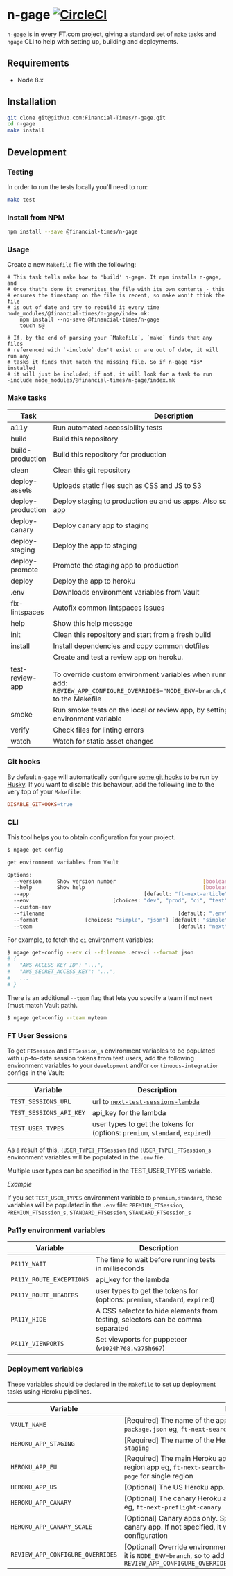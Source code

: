 # n-gage [![CircleCI](https://circleci.com/gh/Financial-Times/n-gage.svg?style=svg&circle-token=33bcf2eb98fe2e875cc66de93d7e4a50369c952d)](https://github.com/Financial-Times/n-gage)

`n-gage` is in every FT.com project, giving a standard set of `make` tasks and `ngage` CLI to help with setting up, building and deployments.


## Requirements

* Node 8.x


## Installation

```sh
git clone git@github.com:Financial-Times/n-gage.git
cd n-gage
make install
```

## Development

### Testing

In order to run the tests locally you'll need to run:

```sh
make test
```

### Install from NPM

```sh
npm install --save @financial-times/n-gage
```

### Usage

Create a new `Makefile` file with the following:

```make
# This task tells make how to 'build' n-gage. It npm installs n-gage, and
# Once that's done it overwrites the file with its own contents - this
# ensures the timestamp on the file is recent, so make won't think the file
# is out of date and try to rebuild it every time
node_modules/@financial-times/n-gage/index.mk:
	npm install --no-save @financial-times/n-gage
	touch $@

# If, by the end of parsing your `Makefile`, `make` finds that any files
# referenced with `-include` don't exist or are out of date, it will run any
# tasks it finds that match the missing file. So if n-gage *is* installed
# it will just be included; if not, it will look for a task to run
-include node_modules/@financial-times/n-gage/index.mk
```

### Make tasks

| Task | Description |
|-|-|
| a11y                | Run automated accessibility tests |
| build               | Build this repository |
| build-production    | Build this repository for production |
| clean               | Clean this git repository |
| deploy-assets       | Uploads static files such as CSS and JS to S3 |
| deploy-production   | Deploy staging to production eu and us apps. Also scale down canary app |
| deploy-canary       | Deploy canary app to staging |
| deploy-staging      | Deploy the app to staging |
| deploy-promote      | Promote the staging app to production |
| deploy              | Deploy the app to heroku |
| .env                | Downloads environment variables from Vault |
| fix-lintspaces      | Autofix common lintspaces issues |
| help                | Show this help message |
| init                | Clean this repository and start from a fresh build |
| install             | Install dependencies and copy common dotfiles |
| test-review-app     | Create and test a review app on heroku. <br /><br />To override custom environment variables when running `nht configure`, add: <br />`REVIEW_APP_CONFIGURE_OVERRIDES="NODE_ENV=branch,OTHER_VAR=something"` <br /> to the Makefile |
| smoke               | Run smoke tests on the local or review app, by setting the TEST_URL environment variable |
| verify              | Check files for linting errors |
| watch               | Watch for static asset changes |

### Git hooks

By default `n-gage` will automatically configure [some git hooks](scripts/githooks.js)
to be run by [Husky](https://www.npmjs.com/package/husky). If you want to disable
this behaviour, add the following line to the very top of your `Makefile`:

```makefile
DISABLE_GITHOOKS=true
```

### CLI

This tool helps you to obtain configuration for your project.

```sh
$ ngage get-config

get environment variables from Vault

Options:
  --version     Show version number                            [boolean]
  --help        Show help                                      [boolean]
  --app                                     [default: "ft-next-article"]
  --env                           [choices: "dev", "prod", "ci", "test"]
  --custom-env
  --filename                                           [default: ".env"]
  --format               [choices: "simple", "json"] [default: "simple"]
  --team                                               [default: "next"]
```

For example, to fetch the `ci` environment variables:

```sh
$ ngage get-config --env ci --filename .env-ci --format json
# {
#   "AWS_ACCESS_KEY_ID": "...",
#   "AWS_SECRET_ACCESS_KEY": "...",
# 	...
# }
```

There is an additional `--team` flag that lets you specify a team if not `next` (must match Vault path).

```sh
$ ngage get-config --team myteam
```

### FT User Sessions

To get `FTSession` and `FTSession_s` environment variables to be populated with up-to-date session tokens from test users, add the following environment variables to your `development` and/or `continuous-integration` configs in the Vault:

| Variable | Description |
|---|---|
| `TEST_SESSIONS_URL` | url to [`next-test-sessions-lambda`](http://github.com/financial-times/next-test-sessions-lambda) |
| `TEST_SESSIONS_API_KEY` | api_key for the lambda |
| `TEST_USER_TYPES` | user types to get the tokens for (options: `premium`, `standard`, `expired`) |

As a result of this, `{USER_TYPE}_FTSession` and `{USER_TYPE}_FTSession_s` environment variables will be populated in the `.env` file.

Multiple user types can be specified in the TEST_USER_TYPES variable.

*Example*

If you set `TEST_USER_TYPES` environment variable to `premium,standard`, these variables will be populated in the `.env` file:
`PREMIUM_FTSession`, `PREMIUM_FTSession_s`, `STANDARD_FTSession`, `STANDARD_FTSession_s`

### Pa11y environment variables

| Variable | Description |
|---|---|
| `PA11Y_WAIT` | The time to wait before running tests in milliseconds |
| `PA11Y_ROUTE_EXCEPTIONS` | api_key for the lambda |
| `PA11Y_ROUTE_HEADERS` | user types to get the tokens for (options: `premium`, `standard`, `expired`) |
| `PA11Y_HIDE` | A CSS selector to hide elements from testing, selectors can be comma separated |
| `PA11Y_VIEWPORTS` | Set viewports for puppeteer (`w1024h768,w375h667`) |

### Deployment variables

These variables should be declared in the `Makefile` to set up deployment tasks using Heroku pipelines.

| Variable | Description |
|---|---|
| `VAULT_NAME` | [Required] The name of the app in vault. Should also be the name in `package.json` eg, `ft-next-search-page` |
| `HEROKU_APP_STAGING` | [Required] The name of the Heroku staging app eg, `ft-next-search-page-staging` |
| `HEROKU_APP_EU` | [Required] The main Heroku app or the EU Heroku app if it is a multi-region app eg, `ft-next-search-page-eu` for multi region or `ft-next-video-page` for single region |
| `HEROKU_APP_US` | [Optional] The US Heroku app. Only needed if it is a multi region app |
| `HEROKU_APP_CANARY` | [Optional] The canary Heroku app. Only needed if there is a canary app eg, `ft-next-preflight-canary` |
| `HEROKU_APP_CANARY_SCALE` | [Optional] Canary apps only. Specify the number of web dynos for the canary app. If not specified, it will use the `HEROKU_APP_EU` scale configuration |
| `REVIEW_APP_CONFIGURE_OVERRIDES` | [Optional] Override environment variables for the review apps. By default it is `NODE_ENV=branch`, so to add new ones add `REVIEW_APP_CONFIGURE_OVERRIDES="NODE_ENV=branch,OTHER_VAR=something"` |
